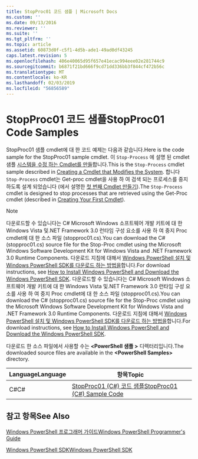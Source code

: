 ```yaml
---
title: StopProc01 코드 샘플 | Microsoft Docs
ms.custom: ''
ms.date: 09/13/2016
ms.reviewer: ''
ms.suite: ''
ms.tgt_pltfrm: ''
ms.topic: article
ms.assetid: 60873d0f-c5f1-4d5b-ade1-49ad0df43245
caps.latest.revision: 5
ms.openlocfilehash: 406e40065d95f657e41ecac994eee02e281744c9
ms.sourcegitcommit: b6871f21bd666f9cd71dd336bb3f844cf472b56c
ms.translationtype: MT
ms.contentlocale: ko-KR
ms.lasthandoff: 02/03/2019
ms.locfileid: "56856589"
---
```

# <a name="stopproc01-code-samples"></a><span data-ttu-id="8ad46-102">StopProc01 코드 샘플</span><span class="sxs-lookup"><span data-stu-id="8ad46-102">StopProc01 Code Samples</span></span>

<span data-ttu-id="8ad46-103">StopProc01 샘플 cmdlet에 대 한 코드 예제는 다음과 같습니다.</span><span class="sxs-lookup"><span data-stu-id="8ad46-103">Here is the code sample for the StopProc01 sample cmdlet.</span></span> <span data-ttu-id="8ad46-104">이 `Stop-Process` 에 설명 된 cmdlet 샘플 [시스템을 수정 하는 Cmdlet를 만들](../cmdlet/creating-a-cmdlet-that-modifies-the-system.md)합니다.</span><span class="sxs-lookup"><span data-stu-id="8ad46-104">This is the `Stop-Process` cmdlet sample described in [Creating a Cmdlet that Modifies the System](../cmdlet/creating-a-cmdlet-that-modifies-the-system.md).</span></span> <span data-ttu-id="8ad46-105">합니다 `Stop-Process` cmdlet는 Get-proc cmdlet을 사용 하 여 검색 되는 프로세스를 중지 하도록 설계 되었습니다 (에서 설명한 [첫 번째 Cmdlet 만들기](../cmdlet/creating-a-cmdlet-without-parameters.md)).</span><span class="sxs-lookup"><span data-stu-id="8ad46-105">The `Stop-Process` cmdlet is designed to stop processes that are retrieved using the Get-Proc cmdlet (described in [Creating Your First Cmdlet](../cmdlet/creating-a-cmdlet-without-parameters.md)).</span></span>

> [!NOTE]
> <span data-ttu-id="8ad46-106">다운로드할 수 있습니다는 C# Microsoft Windows 소프트웨어 개발 키트에 대 한 Windows Vista 및.NET Framework 3.0 런타임 구성 요소를 사용 하 여 중지 Proc cmdlet에 대 한 소스 파일 (stopproc01.cs).</span><span class="sxs-lookup"><span data-stu-id="8ad46-106">You can download the C# (stopproc01.cs) source file for the Stop-Proc cmdlet using the Microsoft Windows Software Development Kit for Windows Vista and .NET Framework 3.0 Runtime Components.</span></span> <span data-ttu-id="8ad46-107">다운로드 지침에 대해서 [Windows PowerShell 설치 및 Windows PowerShell SDK를 다운로드 하는 방법을](/powershell/developer/installing-the-windows-powershell-sdk)합니다.</span><span class="sxs-lookup"><span data-stu-id="8ad46-107">For download instructions, see [How to Install Windows PowerShell and Download the Windows PowerShell SDK](/powershell/developer/installing-the-windows-powershell-sdk).</span></span>
> <span data-ttu-id="8ad46-108">다운로드할 수 있습니다는 C# Microsoft Windows 소프트웨어 개발 키트에 대 한 Windows Vista 및.NET Framework 3.0 런타임 구성 요소를 사용 하 여 중지 Proc cmdlet에 대 한 소스 파일 (stopproc01.cs).</span><span class="sxs-lookup"><span data-stu-id="8ad46-108">You can download the C# (stopproc01.cs) source file for the Stop-Proc cmdlet using the Microsoft Windows Software Development Kit for Windows Vista and .NET Framework 3.0 Runtime Components.</span></span> <span data-ttu-id="8ad46-109">다운로드 지침에 대해서 [Windows PowerShell 설치 및 Windows PowerShell SDK를 다운로드 하는 방법을](/powershell/developer/installing-the-windows-powershell-sdk)합니다.</span><span class="sxs-lookup"><span data-stu-id="8ad46-109">For download instructions, see [How to Install Windows PowerShell and Download the Windows PowerShell SDK](/powershell/developer/installing-the-windows-powershell-sdk).</span></span>
>
> <span data-ttu-id="8ad46-110">다운로드 한 소스 파일에서 사용할 수는  **\<PowerShell 샘플 >** 디렉터리입니다.</span><span class="sxs-lookup"><span data-stu-id="8ad46-110">The downloaded source files are available in the **\<PowerShell Samples>** directory.</span></span>

|<span data-ttu-id="8ad46-111">Language</span><span class="sxs-lookup"><span data-stu-id="8ad46-111">Language</span></span>|<span data-ttu-id="8ad46-112">항목</span><span class="sxs-lookup"><span data-stu-id="8ad46-112">Topic</span></span>|
|--------------|-----------|
|<span data-ttu-id="8ad46-113">C#</span><span class="sxs-lookup"><span data-stu-id="8ad46-113">C#</span></span>|[<span data-ttu-id="8ad46-114">StopProc01 (C#) 코드 샘플</span><span class="sxs-lookup"><span data-stu-id="8ad46-114">StopProc01 (C#) Sample Code</span></span>](./stopproc01-csharp-sample-code.md)|

## <a name="see-also"></a><span data-ttu-id="8ad46-115">참고 항목</span><span class="sxs-lookup"><span data-stu-id="8ad46-115">See Also</span></span>

[<span data-ttu-id="8ad46-116">Windows PowerShell 프로그래머 가이드</span><span class="sxs-lookup"><span data-stu-id="8ad46-116">Windows PowerShell Programmer's Guide</span></span>](./windows-powershell-programmer-s-guide.md)

[<span data-ttu-id="8ad46-117">Windows PowerShell SDK</span><span class="sxs-lookup"><span data-stu-id="8ad46-117">Windows PowerShell SDK</span></span>](../windows-powershell-reference.md)